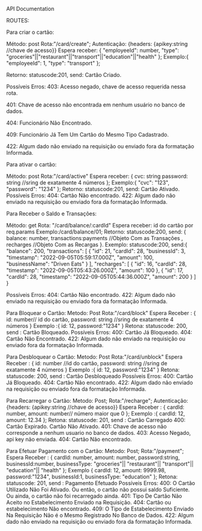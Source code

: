 API Documentation

ROUTES:

Para criar o cartão:

Método: post
Rota:"/card/create";
Autenticação: {headers: {apikey:string //chave de acesso}}
Espera receber: {
    "employeeId": number,
    "type": "groceries"||"restaurant"||"transport"||"education"||"health"
};
Exemplo:{
    "employeeId": 1,
    "type": "transport"
};

Retorno: statuscode:201, send: Cartão Criado.

Possíveis Erros:
403: Acesso negado, chave de acesso requerida nessa rota.

401: Chave de acesso não encontrada em nenhum usuário no banco de dados.

404: Funcionário Não Encontrado.

409: Funcionário Já Tem Um Cartão do Mesmo Tipo Cadastrado. 

422: Algum dado não enviado na requisição ou enviado fora da formatação Informada.


Para ativar o cartão:

Método: post
Rota:"/card/active"
Espera receber: {
    cvc: string
    password: string //sring de exatamente 4 números
};
Exemplo:{
    "cvc": "123",
    "password": "1234"
};
Retorno: statuscode:201, send: Cartão Ativado.
Possíveis Erros:
404: Cartão Não encontrado.
422: Algum dado não enviado na requisição ou enviado fora da formatação Informada.



Para Receber o Saldo e Transações:

Método: get
Rota: "/card/balance/:cardId"
Espera receber: id do cartão por req.params
Exemplo:/card/balance/01;
Retorno: statuscode:200, send: {
    balance: number,
    transactions:payments //Objeto Com as Transações ,
    recharges //Objeto Com as Recargas
  }.
Exemplo: statuscode:200, send:{
  "balance": 200,
  "transactions": [
    {
      "id": 21,
      "cardId": 28,
      "businessId": 3,
      "timestamp": "2022-09-05T05:59:17.000Z",
      "amount": 100,
      "businessName": "Driven Eats"
    }
  ],
  "recharges": [
    {
      "id": 16,
      "cardId": 28,
      "timestamp": "2022-09-05T05:43:26.000Z",
      "amount": 100
    },
    {
      "id": 17,
      "cardId": 28,
      "timestamp": "2022-09-05T05:44:36.000Z",
      "amount": 200
    }
  ]
}

Possíveis Erros:
404: Cartão Não encontrado.
422: Algum dado não enviado na requisição ou enviado fora da formatação Informada.



Para Bloquear o Cartão: 
Metodo: Post
Rota:"/card/block"
Espera Receber : {
    id: number// id do cartão,
    password: string //sring de exatamente 4 números
}
Exemplo :{
    id: 12,
    password:"1234"
}
Retona: statuscode: 200, send : Cartão Bloqueado.
Possíveis Erros:
400: Cartão Já Bloqueado.
404: Cartão Não Encontrado.
422: Algum dado não enviado na requisição ou enviado fora da formatação Informada.



Para Desbloquear o Cartão: 
Metodo: Post
Rota:"/card/unblock"
Espera Receber : {
    id: number //id do cartão,
    password: string //sring de exatamente 4 números
}
Exemplo :{
    id: 12,
    password:"1234"
}
Retona: statuscode: 200, send : Cartão Desbloqueado
Possíveis Erros:
400: Cartão Já Bloqueado.
404: Cartão Não encontrado.
422: Algum dado não enviado na requisição ou enviado fora da formatação Informada.




Para Recarregar o Cartão:
Metodo: Post;
Rota:"/recharge";
Autenticação: {headers: {apikey:string //chave de acesso}}
Espera Receber : {
    cardId: number,
    amount: number// número maior que 0
};
Exemplo :{
    cardId: 12,
    amount: 12.34
};
Retona: statuscode: 201, send : Cartão Carregado
400: Cartão Expirado. Cartão Não Ativado.
401: Chave de acesso não corresponde a nenhum usuario no banco de dados.
403: Acesso Negado, api key não enviada. 
404: Cartão Não encontrado.



Para Efetuar Pagamento com o Cartão:
Metodo: Post;
Rota:"/payment";
Espera Receber : {
    cardId: number,
    amount: number,
    password:string,
    businessId:number,
    businessType: "groceries"|| "restaurant"|| "transport"|| "education"|| "health"
};
Exemplo {
    cardId: 12,
    amount: 9999.98,
    password:"1234",
    businessId:1,
    businessType: "education"
};
Retona: statuscode: 201, send : Pagamento Efetuado
Possíveis Erros:
400: O Cartão Utilizado Não Foi Ativado. Ou então, o cartão não possui saldo Suficiente. Ou ainda, o cartão não foi recarregado ainda.
401: Tipo De Cartão Não Aceito no Estabelecimento Enviado na Requisição.
404: Cartão ou estabelecimento Não encontrado.
409: O Tipo de Estabelecimento Enviado Na Requisição Não é o Mesmo Registrado No Banco de Dados.
422: Algum dado não enviado na requisição ou enviado fora da formatação Informada.
